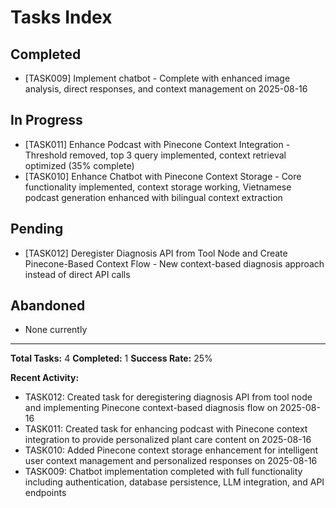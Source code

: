 # Tasks Index

## Completed
- [TASK009] Implement chatbot - Complete with enhanced image analysis, direct responses, and context management on 2025-08-16

## In Progress
- [TASK011] Enhance Podcast with Pinecone Context Integration - Threshold removed, top 3 query implemented, context retrieval optimized (35% complete)
- [TASK010] Enhance Chatbot with Pinecone Context Storage - Core functionality implemented, context storage working, Vietnamese podcast generation enhanced with bilingual context extraction

## Pending
- [TASK012] Deregister Diagnosis API from Tool Node and Create Pinecone-Based Context Flow - New context-based diagnosis approach instead of direct API calls

## Abandoned
- None currently

---

**Total Tasks:** 4
**Completed:** 1
**Success Rate:** 25%

**Recent Activity:**
- TASK012: Created task for deregistering diagnosis API from tool node and implementing Pinecone context-based diagnosis flow on 2025-08-16
- TASK011: Created task for enhancing podcast with Pinecone context integration to provide personalized plant care content on 2025-08-16
- TASK010: Added Pinecone context storage enhancement for intelligent user context management and personalized responses on 2025-08-16
- TASK009: Chatbot implementation completed with full functionality including authentication, database persistence, LLM integration, and API endpoints
